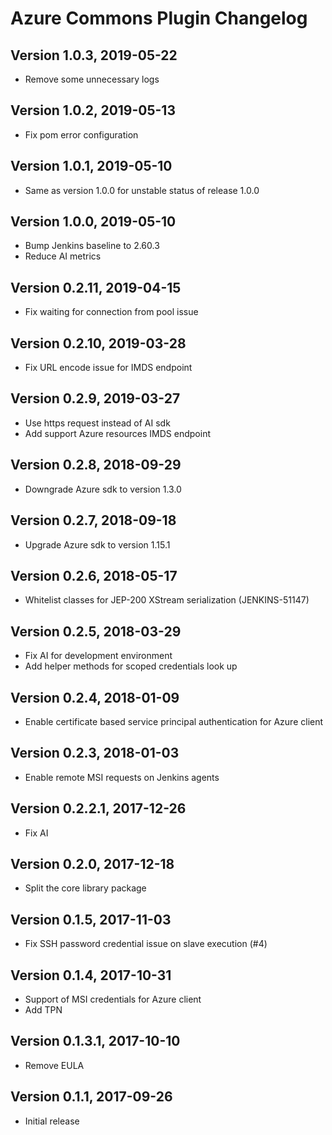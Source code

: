 # Azure Commons Plugin Changelog

## Version 1.0.3, 2019-05-22
* Remove some unnecessary logs

## Version 1.0.2, 2019-05-13
* Fix pom error configuration

## Version 1.0.1, 2019-05-10
* Same as version 1.0.0 for unstable status of release 1.0.0

## Version 1.0.0, 2019-05-10
* Bump Jenkins baseline to 2.60.3
* Reduce AI metrics

## Version 0.2.11, 2019-04-15
* Fix waiting for connection from pool issue

## Version 0.2.10, 2019-03-28
* Fix URL encode issue for IMDS endpoint

## Version 0.2.9, 2019-03-27
* Use https request instead of AI sdk
* Add support Azure resources IMDS endpoint

## Version 0.2.8, 2018-09-29
* Downgrade Azure sdk to version 1.3.0

## Version 0.2.7, 2018-09-18
* Upgrade Azure sdk to version 1.15.1

## Version 0.2.6, 2018-05-17
* Whitelist classes for JEP-200 XStream serialization (JENKINS-51147)

## Version 0.2.5, 2018-03-29
* Fix AI for development environment
* Add helper methods for scoped credentials look up

## Version 0.2.4, 2018-01-09
* Enable certificate based service principal authentication for Azure client

## Version 0.2.3, 2018-01-03
* Enable remote MSI requests on Jenkins agents

## Version 0.2.2.1, 2017-12-26
* Fix AI

## Version 0.2.0, 2017-12-18
* Split the core library package

## Version 0.1.5, 2017-11-03
* Fix SSH password credential issue on slave execution (#4)

## Version 0.1.4, 2017-10-31
* Support of MSI credentials for Azure client
* Add TPN

## Version 0.1.3.1, 2017-10-10
* Remove EULA

## Version 0.1.1, 2017-09-26
* Initial release

